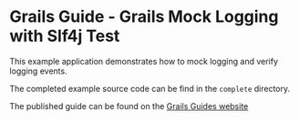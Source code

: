# Grails Guide - Grails Mock Logging with Slf4j Test

This example application demonstrates how to mock logging and verify logging events.

The completed example source code can be find in the `complete` directory.

The published guide can be found on the [Grails Guides website](http://guides.grails.org/grails-mock-logging-slf4j-test/guide/index.html)
